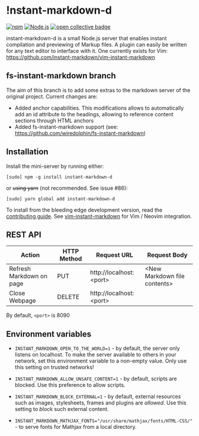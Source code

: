 !nstant-markdown-d
==================

[![npm](https://img.shields.io/npm/v/instant-markdown-d)](https://www.npmjs.com/package/instant-markdown-d)
[![Node.js](https://github.com/instant-markdown/instant-markdown-d/workflows/Node.js/badge.svg)](https://github.com/instant-markdown/instant-markdown-d/actions/workflows/nodejs.yml)
[![open collective badge](https://opencollective.com/instant-markdown/tiers/backer/badge.svg?label=backer&color=brightgreen)](https://opencollective.com/instant-markdown/)

instant-markdown-d is a small Node.js server that enables instant compilation
and previewing of Markup files. A plugin can easily be written for any text
editor to interface with it. One currently exists for Vim:
https://github.com/instant-markdown/vim-instant-markdown


fs-instant-markdown branch
--------------------------

The aim of this branch is to add some extras to the markdown server of the original project.
Current changes are:
- Added anchor capabilities. This modifications allows to automatically add an id attribute to the headings, allowing to reference content sections through HTML anchors
- Added fs-instant-markdown support (see: https://github.com/wiredolphin/fs-instant-markdown)


Installation
------------

Install the mini-server by running either:

    [sudo] npm -g install instant-markdown-d

or ~~using yarn~~ (not recommended. See issue #86):

    [sudo] yarn global add instant-markdown-d

To install from the bleeding edge development version, read the [contributing
guide](CONTRIBUTING.md). See
[vim-instant-markdown](https://github.com/instant-markdown/vim-instant-markdown)
for Vim / Neovim integration.

REST API
--------

| Action                   | HTTP Method | Request URL               | Request Body                   |
|--------------------------|-------------|---------------------------|--------------------------------|
| Refresh Markdown on page | PUT         | http://localhost:\<port\> | \<New Markdown file contents\> |
| Close Webpage            | DELETE      | http://localhost:\<port\> |                                |

By default, `<port>` is 8090

Environment variables
---------------------

* `INSTANT_MARKDOWN_OPEN_TO_THE_WORLD=1` - by default, the server only listens
  on localhost. To make the server available to others in your network, set this
  environment variable to a non-empty value. Only use this setting on trusted
  networks!

* `INSTANT_MARKDOWN_ALLOW_UNSAFE_CONTENT=1` - by default, scripts are blocked.
  Use this preference to allow scripts.

* `INSTANT_MARKDOWN_BLOCK_EXTERNAL=1` - by default, external resources such as
  images, stylesheets, frames and plugins are *allowed*. Use this setting to
  *block* such external content.

* `INSTANT_MARKDOWN_MATHJAX_FONTS="/usr/share/mathjax/fonts/HTML-CSS/"` - to
  serve fonts for Mathjax from a local directory.
